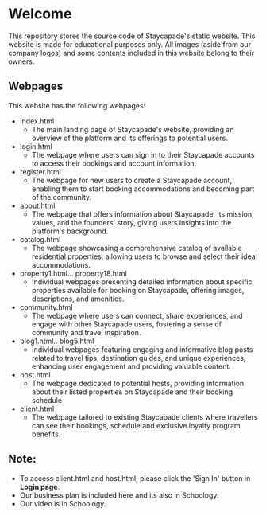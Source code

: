 # Welcome
This repository stores the source code of Staycapade's static website. This website is made for educational purposes only. All images (aside from our company logos) and some contents included in this website belong to their owners.


## Webpages

This website has the following webpages:
 - index.html
	 - The main landing page of Staycapade's website, providing an overview of the platform and its offerings to potential users.
 - login.html
	 - The webpage where users can sign in to their Staycapade accounts to access their bookings and account information.
 - register.html
	 - The webpage for new users to create a Staycapade account, enabling them to start booking accommodations and becoming part of the community.
 - about.html
	 - The webpage that offers information about Staycapade, its mission, values, and the founders' story, giving users insights into the platform's background.
 - catalog.html
	 - The webpage showcasing a comprehensive catalog of available residential properties, allowing users to browse and select their ideal accommodations.
 - property1.html… property18.html
	 - Individual webpages presenting detailed information about specific properties available for booking on Staycapade, offering images, descriptions, and amenities.
 - community.html
	 - The webpage where users can connect, share experiences, and engage with other Staycapade users, fostering a sense of community and travel inspiration.
 - blog1.html.. blog5.html
	 - Individual webpages featuring engaging and informative blog posts related to travel tips, destination guides, and unique experiences, enhancing user engagement and providing valuable content.
 - host.html
	 - The webpage dedicated to potential hosts, providing information about their listed properties on Staycapade and their booking schedule
 - client.html
	 -  The webpage tailored to existing Staycapade clients where travellers can see their bookings, schedule and exclusive loyalty program benefits.

## Note:
- To access client.html and host.html, please click the 'Sign In' button in **Login page**.
- Our business plan is included here and its also in Schoology.
- Our video is in Schoology.

